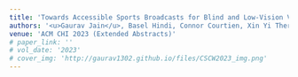```yaml
---
title: 'Towards Accessible Sports Broadcasts for Blind and Low-Vision Viewers'
authors: '<u>Gaurav Jain</u>, Basel Hindi, Connor Courtien, Xin Yi Therese Xu, Conrad Wyrick, Michael Malcolm, Brian A. Smith'
venue: 'ACM CHI 2023 (Extended Abstracts)'
# paper_link: ''
# vol_date: '2023'
# cover_img: 'http://gaurav1302.github.io/files/CSCW2023_img.png'
---
```


